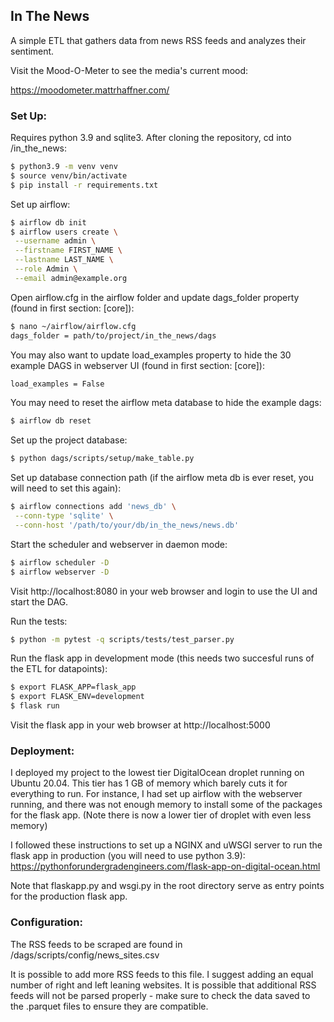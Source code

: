 ## In The News

A simple ETL that gathers data from news RSS feeds and analyzes their sentiment.

Visit the Mood-O-Meter to see the media's current mood:

https://moodometer.mattrhaffner.com/

### Set Up:

Requires python 3.9 and sqlite3.
After cloning the repository, cd into /in_the_news:

```sh
$ python3.9 -m venv venv
$ source venv/bin/activate
$ pip install -r requirements.txt
```

Set up airflow:

```sh
$ airflow db init
$ airflow users create \
 --username admin \
 --firstname FIRST_NAME \
 --lastname LAST_NAME \
 --role Admin \
 --email admin@example.org
```

Open airflow.cfg in the airflow folder and update dags_folder property (found in first section: [core]):

```sh
$ nano ~/airflow/airflow.cfg
dags_folder = path/to/project/in_the_news/dags
```

You may also want to update load_examples property to hide the 30 example DAGS in webserver UI (found in first section: [core]):

```sh
load_examples = False
```

You may need to reset the airflow meta database to hide the example dags:

```sh
$ airflow db reset
```

Set up the project database:

```sh
$ python dags/scripts/setup/make_table.py
```

Set up database connection path (if the airflow meta db is ever reset, you will need to set this again):

```sh
$ airflow connections add 'news_db' \
 --conn-type 'sqlite' \
 --conn-host '/path/to/your/db/in_the_news/news.db'
```

Start the scheduler and webserver in daemon mode:

```sh
$ airflow scheduler -D
$ airflow webserver -D
```

Visit http://localhost:8080 in your web browser and login to use the UI and start the DAG.

Run the tests:

```sh
$ python -m pytest -q scripts/tests/test_parser.py
```

Run the flask app in development mode (this needs two succesful runs of the ETL for datapoints):

```sh
$ export FLASK_APP=flask_app
$ export FLASK_ENV=development
$ flask run
```

Visit the flask app in your web browser at http://localhost:5000

### Deployment:

I deployed my project to the lowest tier DigitalOcean droplet running on Ubuntu 20.04. This tier has 1 GB of memory which barely cuts it for everything to run. For instance, I had set up airflow with the webserver running, and there was not enough memory to install some of the packages for the flask app. (Note there is now a lower tier of droplet with even less memory)

I followed these instructions to set up a NGINX and uWSGI server to run the flask app in production (you will need to use python 3.9):
https://pythonforundergradengineers.com/flask-app-on-digital-ocean.html

Note that flaskapp.py and wsgi.py in the root directory serve as entry points for the production flask app.

### Configuration:

The RSS feeds to be scraped are found in /dags/scripts/config/news_sites.csv

It is possible to add more RSS feeds to this file. I suggest adding an equal number of right and left leaning websites. It is possible that additional RSS feeds will not be parsed properly - make sure to check the data saved to the .parquet files to ensure they are compatible.

